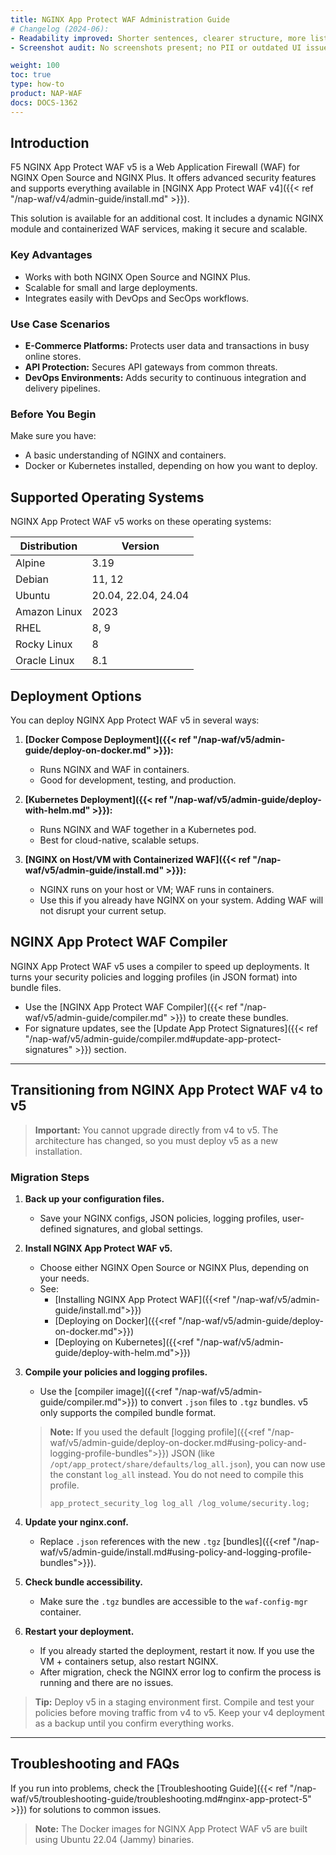 ```yaml
---
title: NGINX App Protect WAF Administration Guide
# Changelog (2024-06):
- Readability improved: Shorter sentences, clearer structure, more lists, and plain language.
- Screenshot audit: No screenshots present; no PII or outdated UI issues.

weight: 100
toc: true
type: how-to
product: NAP-WAF
docs: DOCS-1362
---
```


## Introduction

F5 NGINX App Protect WAF v5 is a Web Application Firewall (WAF) for NGINX Open Source and NGINX Plus. It offers advanced security features and supports everything available in [NGINX App Protect WAF v4]({{< ref "/nap-waf/v4/admin-guide/install.md" >}}).

This solution is available for an additional cost. It includes a dynamic NGINX module and containerized WAF services, making it secure and scalable.

### Key Advantages

- Works with both NGINX Open Source and NGINX Plus.
- Scalable for small and large deployments.
- Integrates easily with DevOps and SecOps workflows.

### Use Case Scenarios

- **E-Commerce Platforms:** Protects user data and transactions in busy online stores.
- **API Protection:** Secures API gateways from common threats.
- **DevOps Environments:** Adds security to continuous integration and delivery pipelines.

### Before You Begin

Make sure you have:
- A basic understanding of NGINX and containers.
- Docker or Kubernetes installed, depending on how you want to deploy.

## Supported Operating Systems

NGINX App Protect WAF v5 works on these operating systems:

| Distribution | Version             |
| ------------ | ------------------- |
| Alpine       | 3.19                |
| Debian       | 11, 12              |
| Ubuntu       | 20.04, 22.04, 24.04 |
| Amazon Linux | 2023                |
| RHEL         | 8, 9                |
| Rocky Linux  | 8                   |
| Oracle Linux | 8.1                 |

## Deployment Options

You can deploy NGINX App Protect WAF v5 in several ways:

1. **[Docker Compose Deployment]({{< ref "/nap-waf/v5/admin-guide/deploy-on-docker.md" >}}):**
   - Runs NGINX and WAF in containers.
   - Good for development, testing, and production.

2. **[Kubernetes Deployment]({{< ref "/nap-waf/v5/admin-guide/deploy-with-helm.md" >}}):**
   - Runs NGINX and WAF together in a Kubernetes pod.
   - Best for cloud-native, scalable setups.

3. **[NGINX on Host/VM with Containerized WAF]({{< ref "/nap-waf/v5/admin-guide/install.md" >}}):**
   - NGINX runs on your host or VM; WAF runs in containers.
   - Use this if you already have NGINX on your system. Adding WAF will not disrupt your current setup.

## NGINX App Protect WAF Compiler

NGINX App Protect WAF v5 uses a compiler to speed up deployments. It turns your security policies and logging profiles (in JSON format) into bundle files.

- Use the [NGINX App Protect WAF Compiler]({{< ref "/nap-waf/v5/admin-guide/compiler.md" >}}) to create these bundles.
- For signature updates, see the [Update App Protect Signatures]({{< ref "/nap-waf/v5/admin-guide/compiler.md#update-app-protect-signatures" >}}) section.

---

## Transitioning from NGINX App Protect WAF v4 to v5

> **Important:** You cannot upgrade directly from v4 to v5. The architecture has changed, so you must deploy v5 as a new installation.

### Migration Steps

1. **Back up your configuration files.**
   - Save your NGINX configs, JSON policies, logging profiles, user-defined signatures, and global settings.

2. **Install NGINX App Protect WAF v5.**
   - Choose either NGINX Open Source or NGINX Plus, depending on your needs.
   - See:
     - [Installing NGINX App Protect WAF]({{<ref "/nap-waf/v5/admin-guide/install.md">}})
     - [Deploying on Docker]({{<ref "/nap-waf/v5/admin-guide/deploy-on-docker.md">}})
     - [Deploying on Kubernetes]({{<ref "/nap-waf/v5/admin-guide/deploy-with-helm.md">}})

3. **Compile your policies and logging profiles.**
   - Use the [compiler image]({{<ref "/nap-waf/v5/admin-guide/compiler.md">}}) to convert `.json` files to `.tgz` bundles. v5 only supports the compiled bundle format.

   > **Note:**
   > If you used the default [logging profile]({{<ref "/nap-waf/v5/admin-guide/deploy-on-docker.md#using-policy-and-logging-profile-bundles">}}) JSON (like `/opt/app_protect/share/defaults/log_all.json`), you can now use the constant `log_all` instead. You do not need to compile this profile.
   >
   > ```nginx
   > app_protect_security_log log_all /log_volume/security.log;
   > ```

4. **Update your nginx.conf.**
   - Replace `.json` references with the new `.tgz` [bundles]({{<ref "/nap-waf/v5/admin-guide/install.md#using-policy-and-logging-profile-bundles">}}).

5. **Check bundle accessibility.**
   - Make sure the `.tgz` bundles are accessible to the `waf-config-mgr` container.

6. **Restart your deployment.**
   - If you already started the deployment, restart it now. If you use the VM + containers setup, also restart NGINX.
   - After migration, check the NGINX error log to confirm the process is running and there are no issues.

> **Tip:**
> Deploy v5 in a staging environment first. Compile and test your policies before moving traffic from v4 to v5. Keep your v4 deployment as a backup until you confirm everything works.


---

## Troubleshooting and FAQs

If you run into problems, check the [Troubleshooting Guide]({{< ref "/nap-waf/v5/troubleshooting-guide/troubleshooting.md#nginx-app-protect-5" >}}) for solutions to common issues.

> **Note:**
> The Docker images for NGINX App Protect WAF v5 are built using Ubuntu 22.04 (Jammy) binaries.
